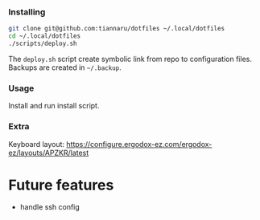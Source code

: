 ### Installing
```bash
git clone git@github.com:tiannaru/dotfiles ~/.local/dotfiles
cd ~/.local/dotfiles
./scripts/deploy.sh
```
The `deploy.sh` script create symbolic link from repo to configuration files.
Backups are created in `~/.backup`.

### Usage
Install and run install script.

### Extra
Keyboard layout: https://configure.ergodox-ez.com/ergodox-ez/layouts/APZKR/latest

# Future features
- handle ssh config
